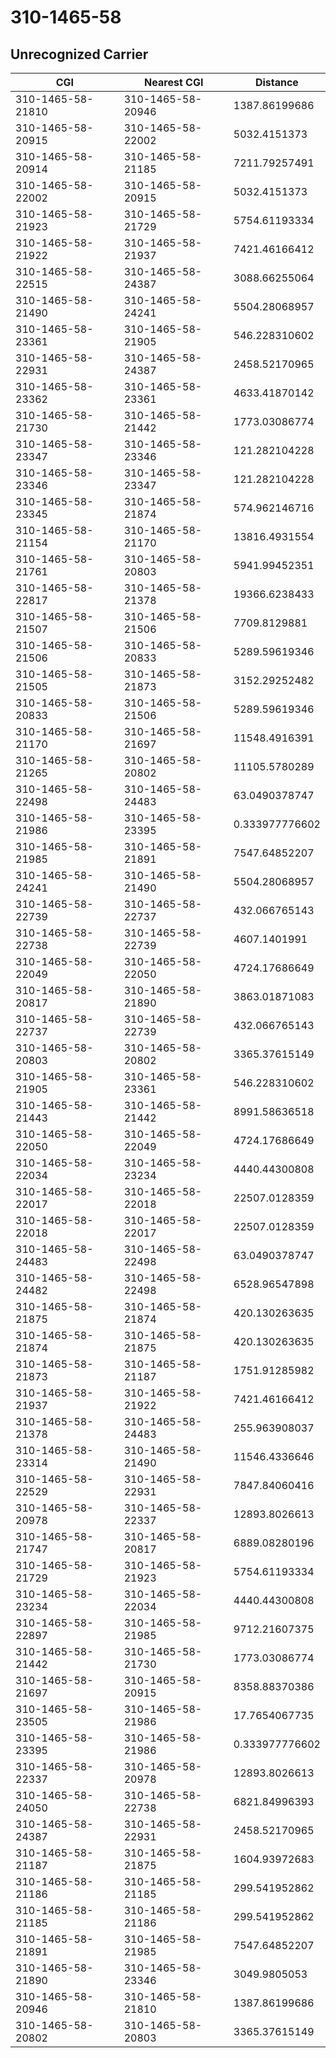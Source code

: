 # 310-1465-58
## Unrecognized Carrier


| CGI | Nearest CGI | Distance |
|-----|-------------|----------|
| 310-1465-58-21810 | 310-1465-58-20946 | 1387.86199686 |
| 310-1465-58-20915 | 310-1465-58-22002 | 5032.4151373 |
| 310-1465-58-20914 | 310-1465-58-21185 | 7211.79257491 |
| 310-1465-58-22002 | 310-1465-58-20915 | 5032.4151373 |
| 310-1465-58-21923 | 310-1465-58-21729 | 5754.61193334 |
| 310-1465-58-21922 | 310-1465-58-21937 | 7421.46166412 |
| 310-1465-58-22515 | 310-1465-58-24387 | 3088.66255064 |
| 310-1465-58-21490 | 310-1465-58-24241 | 5504.28068957 |
| 310-1465-58-23361 | 310-1465-58-21905 | 546.228310602 |
| 310-1465-58-22931 | 310-1465-58-24387 | 2458.52170965 |
| 310-1465-58-23362 | 310-1465-58-23361 | 4633.41870142 |
| 310-1465-58-21730 | 310-1465-58-21442 | 1773.03086774 |
| 310-1465-58-23347 | 310-1465-58-23346 | 121.282104228 |
| 310-1465-58-23346 | 310-1465-58-23347 | 121.282104228 |
| 310-1465-58-23345 | 310-1465-58-21874 | 574.962146716 |
| 310-1465-58-21154 | 310-1465-58-21170 | 13816.4931554 |
| 310-1465-58-21761 | 310-1465-58-20803 | 5941.99452351 |
| 310-1465-58-22817 | 310-1465-58-21378 | 19366.6238433 |
| 310-1465-58-21507 | 310-1465-58-21506 | 7709.8129881 |
| 310-1465-58-21506 | 310-1465-58-20833 | 5289.59619346 |
| 310-1465-58-21505 | 310-1465-58-21873 | 3152.29252482 |
| 310-1465-58-20833 | 310-1465-58-21506 | 5289.59619346 |
| 310-1465-58-21170 | 310-1465-58-21697 | 11548.4916391 |
| 310-1465-58-21265 | 310-1465-58-20802 | 11105.5780289 |
| 310-1465-58-22498 | 310-1465-58-24483 | 63.0490378747 |
| 310-1465-58-21986 | 310-1465-58-23395 | 0.333977776602 |
| 310-1465-58-21985 | 310-1465-58-21891 | 7547.64852207 |
| 310-1465-58-24241 | 310-1465-58-21490 | 5504.28068957 |
| 310-1465-58-22739 | 310-1465-58-22737 | 432.066765143 |
| 310-1465-58-22738 | 310-1465-58-22739 | 4607.1401991 |
| 310-1465-58-22049 | 310-1465-58-22050 | 4724.17686649 |
| 310-1465-58-20817 | 310-1465-58-21890 | 3863.01871083 |
| 310-1465-58-22737 | 310-1465-58-22739 | 432.066765143 |
| 310-1465-58-20803 | 310-1465-58-20802 | 3365.37615149 |
| 310-1465-58-21905 | 310-1465-58-23361 | 546.228310602 |
| 310-1465-58-21443 | 310-1465-58-21442 | 8991.58636518 |
| 310-1465-58-22050 | 310-1465-58-22049 | 4724.17686649 |
| 310-1465-58-22034 | 310-1465-58-23234 | 4440.44300808 |
| 310-1465-58-22017 | 310-1465-58-22018 | 22507.0128359 |
| 310-1465-58-22018 | 310-1465-58-22017 | 22507.0128359 |
| 310-1465-58-24483 | 310-1465-58-22498 | 63.0490378747 |
| 310-1465-58-24482 | 310-1465-58-22498 | 6528.96547898 |
| 310-1465-58-21875 | 310-1465-58-21874 | 420.130263635 |
| 310-1465-58-21874 | 310-1465-58-21875 | 420.130263635 |
| 310-1465-58-21873 | 310-1465-58-21187 | 1751.91285982 |
| 310-1465-58-21937 | 310-1465-58-21922 | 7421.46166412 |
| 310-1465-58-21378 | 310-1465-58-24483 | 255.963908037 |
| 310-1465-58-23314 | 310-1465-58-21490 | 11546.4336646 |
| 310-1465-58-22529 | 310-1465-58-22931 | 7847.84060416 |
| 310-1465-58-20978 | 310-1465-58-22337 | 12893.8026613 |
| 310-1465-58-21747 | 310-1465-58-20817 | 6889.08280196 |
| 310-1465-58-21729 | 310-1465-58-21923 | 5754.61193334 |
| 310-1465-58-23234 | 310-1465-58-22034 | 4440.44300808 |
| 310-1465-58-22897 | 310-1465-58-21985 | 9712.21607375 |
| 310-1465-58-21442 | 310-1465-58-21730 | 1773.03086774 |
| 310-1465-58-21697 | 310-1465-58-20915 | 8358.88370386 |
| 310-1465-58-23505 | 310-1465-58-21986 | 17.7654067735 |
| 310-1465-58-23395 | 310-1465-58-21986 | 0.333977776602 |
| 310-1465-58-22337 | 310-1465-58-20978 | 12893.8026613 |
| 310-1465-58-24050 | 310-1465-58-22738 | 6821.84996393 |
| 310-1465-58-24387 | 310-1465-58-22931 | 2458.52170965 |
| 310-1465-58-21187 | 310-1465-58-21875 | 1604.93972683 |
| 310-1465-58-21186 | 310-1465-58-21185 | 299.541952862 |
| 310-1465-58-21185 | 310-1465-58-21186 | 299.541952862 |
| 310-1465-58-21891 | 310-1465-58-21985 | 7547.64852207 |
| 310-1465-58-21890 | 310-1465-58-23346 | 3049.9805053 |
| 310-1465-58-20946 | 310-1465-58-21810 | 1387.86199686 |
| 310-1465-58-20802 | 310-1465-58-20803 | 3365.37615149 |
